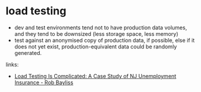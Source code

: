 # load testing

* dev and test environments tend not to have production data volumes, and they tend to be downsized (less storage space, less memory)
* test against an anonymised copy of production data, if possible, else if it does not yet exist, production-equivalent data could be randomly generated.

links:
* [Load Testing Is Complicated: A Case Study of NJ Unemployment Insurance - Rob Bayliss](https://www.youtube.com/watch?v=y2JLGo4EcZk)
